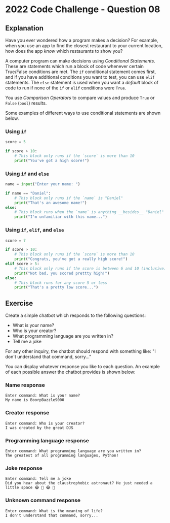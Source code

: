# 2022 Code Challenge - Question 08 

## Explanation

Have you ever wondered how a program makes a decision? For example, when you
use an app to find the closest restaurant to your current location, how does
the app *know* which restaurants to show you?

A computer program can make decisions using *Conditional Statements*. These are
statements which run a block of code whenever certain True/False conditions
are met. The `if` conditional statement comes first, and if you have additional
conditions you want to test, you can use `elif` statements. The `else` statement
is used when you want a *default* block of code to run if none of the `if` or 
`elif` conditions were `True`.

You use *Comparison Operators* to compare values and produce `True` or `False` (`bool`) results.

Some examples of different ways to use conditional statements are shown below.

### Using `if`

```python
score = 5

if score > 10:
    # This block only runs if the `score` is more than 10 
    print("You've got a high score!")
```

### Using `if` and `else`

```python
name = input("Enter your name: ")

if name == "Daniel":
    # This block only runs if the `name` is "Daniel"
    print("That's an awesome name!")
else:
    # This block runs when the `name` is anything __besides__ "Daniel"
    print("I'm unfamiliar with this name...")
```

### Using `if`, `elif`, and `else`

```python
score = 7

if score > 10:
    # This block only runs if the `score` is more than 10 
    print("Congrats, you've got a really high score!")
elif score > 5:
    # This block only runs if the score is between 6 and 10 (inclusive)
    print("Not bad, you scored prettty high!")
else:
    # This block runs for any score 5 or less
    print("That's a pretty low score...")
```

## Exercise

Create a simple chatbot which responds to the following questions:
- What is your name?
- Who is your creator?
- What programming language are you written in?
- Tell me a joke

For any other inquiry, the chatbot should respond with something like: "I don't understand that command, sorry..."

You can display whatever response you like to each question. An example
of each possible answer the chatbot provides is shown below:


### Name response
```text
Enter command: What is your name?
My name is BoorpBazzle9000
```

### Creator response
```text
Enter command: Who is your creator?
I was created by the great DJS
```

### Programming language response
```text
Enter command: What programming language are you written in?
The greatest of all programming languages, Python!
```

### Joke response
```text
Enter command: Tell me a joke
Did you hear about the claustrophobic astronaut? He just needed a little space 😂 🤣 😂 🤣
```

### Unknown command response
```text
Enter command: What is the meaning of life?
I don't understand that command, sorry...
```
